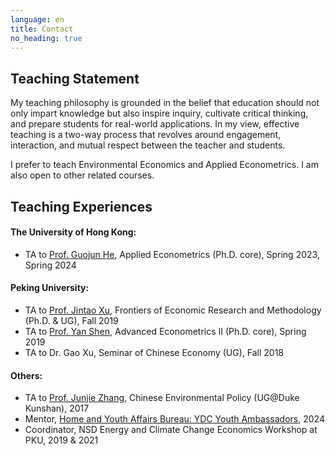 ```yaml
---
language: en
title: Contact
no_heading: true
---
```



## Teaching Statement
My teaching philosophy is grounded in the belief that education should not only impart knowledge but also inspire inquiry, cultivate critical thinking, and prepare students for real-world applications. In my view, effective teaching is a two-way process that revolves around engagement, interaction, and mutual respect between the teacher and students.

I prefer to teach Environmental Economics and Applied Econometrics. I am also open to other related courses.


## Teaching Experiences

#### The University of Hong Kong: 
- TA to [Prof. Guojun He](https://www.guojunhe.com/), Applied Econometrics (Ph.D. core), Spring 2023, Spring 2024 

#### Peking University: 
- TA to [Prof. Jintao Xu](https://www.nsd.pku.edu.cn/szdw/qzjs/x/262188.htm), Frontiers of Economic Research and Methodology (Ph.D. & UG), Fall 2019
- TA to [Prof. Yan Shen](https://nsd.pku.edu.cn/szdw/qzjs/s/262175.htm), Advanced Econometrics II (Ph.D. core), Spring 2019
- TA to Dr. Gao Xu, Seminar of Chinese Economy (UG), Fall 2018

#### Others: 
- TA to [Prof. Junjie Zhang](https://sites.nicholas.duke.edu/junjiezhang/), Chinese Environmental Policy (UG@Duke Kunshan), 2017
- Mentor, [Home and Youth Affairs Bureau: YDC Youth Ambassadors](https://www.ydc.gov.hk/en/programmes/ambassadors/), 2024
- Coordinator, NSD Energy and Climate Change Economics Workshop at PKU, 2019 & 2021
